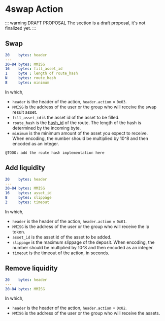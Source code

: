 # 4swap Action

::: warning DRAFT PROPOSAL
The section is a draft proposal, it's not finalized yet.
:::


## Swap

```yaml
20    bytes: header
---
20~84 bytes: MMISG
16    bytes: fill_asset_id
1     byte : length of route_hash
N     bytes: route_hash
8     bytes: minimum
```

In which, 

- `header` is the header of the action, `header.action` = `0x03`.
- `MMISG` is the address of the user or the group who will receive the swap result asset.
- `fill_asset_id` is the asset id of the asset to be filled.
- `route_hash` is the [hash_id](https://hashids.org/) of the route. The length of the hash is determined by the incoming byte.
- `minimum` is the minimum amount of the asset you expect to receive. When encoding, the number should be multiplied by 10^8 and then encoded as an integer.

`@TODO: add the route hash implementation here`


## Add liquidity

```yaml
20    bytes: header
---
20~84 bytes: MMISG
16    bytes: asset_id
8     bytes: slippage
2     bytes: timeout
```

In which, 

- `header` is the header of the action, `header.action` = `0x01`.
- `MMISG` is the address of the user or the group who will receive the lp token.
- `asset_id` is the asset id of the asset to be added.
- `slippage` is the maximum slippage of the deposit. When encoding, the number should be multiplied by 10^8 and then encoded as an integer.
- `timeout` is the timeout of the action, in seconds.

## Remove liquidity

```yaml
20    bytes: header
---
20~84 bytes: MMISG
```

In which, 

- `header` is the header of the action, `header.action` = `0x02`.
- `MMISG` is the address of the user or the group who will receive the assets.
